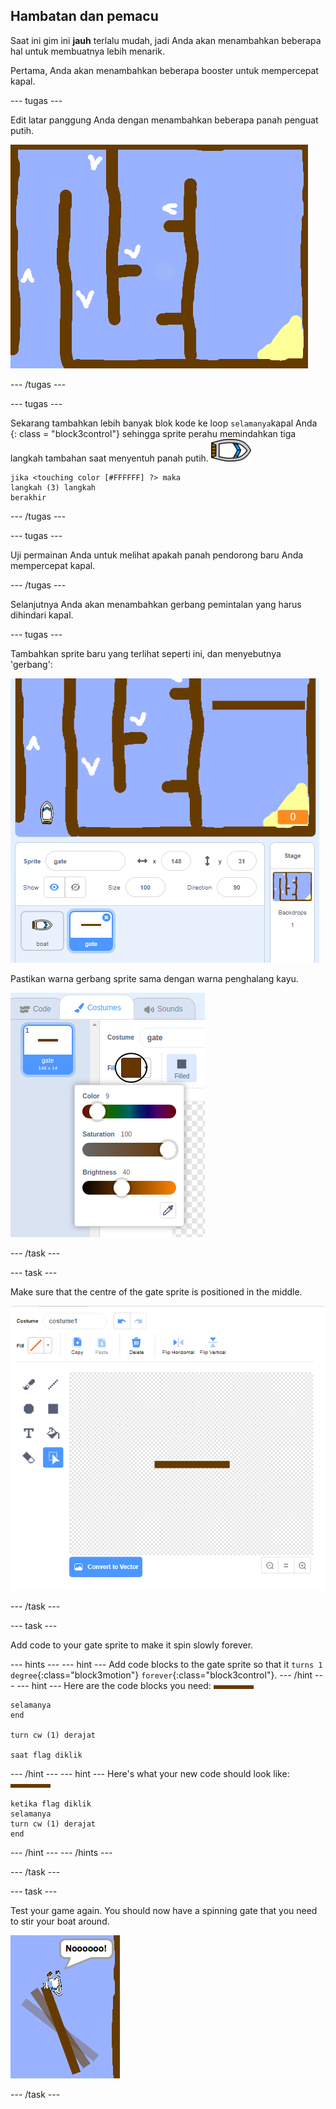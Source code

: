 ## Hambatan dan pemacu

Saat ini gim ini **jauh** terlalu mudah, jadi Anda akan menambahkan beberapa hal untuk membuatnya lebih menarik.

Pertama, Anda akan menambahkan beberapa booster untuk mempercepat kapal.

\--- tugas \---

Edit latar panggung Anda dengan menambahkan beberapa panah penguat putih.

![tangkapan layar](images/boat-boost.png)

\--- /tugas \---

\--- tugas \---

Sekarang tambahkan lebih banyak blok kode ke loop `selamanya`kapal Anda {: class = "block3control"} sehingga sprite perahu memindahkan tiga langkah tambahan saat menyentuh panah putih. ![perahu-sprite](images/boat_resize.png)

```blocks3
jika <touching color [#FFFFFF] ?> maka
langkah (3) langkah
berakhir
```

\--- /tugas \---

\--- tugas \---

Uji permainan Anda untuk melihat apakah panah pendorong baru Anda mempercepat kapal.

\--- /tugas \---

Selanjutnya Anda akan menambahkan gerbang pemintalan yang harus dihindari kapal.

\--- tugas \---

Tambahkan sprite baru yang terlihat seperti ini, dan menyebutnya 'gerbang':

![tangkapan layar](images/boat-gate.png)

Pastikan warna gerbang sprite sama dengan warna penghalang kayu.

![screenshot](images/brown-hsv.png)

\--- /task \---

\--- task \---

Make sure that the centre of the gate sprite is positioned in the middle.

![screenshot](images/boat-center.png)

\--- /task \---

\--- task \---

Add code to your gate sprite to make it spin slowly forever.

\--- hints \--- \--- hint \--- Add code blocks to the gate sprite so that it `turns 1 degree`{:class="block3motion"} `forever`{:class="block3control"}. \--- /hint \--- \--- hint \--- Here are the code blocks you need: ![gerbang](images/gate.png)

```blocks3
selamanya
end

turn cw (1) derajat

saat flag diklik
```

\--- /hint \--- \--- hint \--- Here's what your new code should look like: ![gate](images/gate.png)

```blocks3
ketika flag diklik
selamanya
turn cw (1) derajat
end
```

\--- /hint \--- \--- /hints \---

\--- /task \---

\--- task \---

Test your game again. You should now have a spinning gate that you need to stir your boat around.

![screenshot](images/boat-gate-test.png)

\--- /task \---